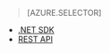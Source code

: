 > [AZURE.SELECTOR]
- [.NET SDK](../articles/media-services-get-media-processor.md)
- [REST API](../articles/media-services-rest-get-media-processor.md)

<!--HONumber=52--> 
